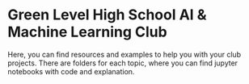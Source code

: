 # Green Level High School AI & Machine Learning Club

Here, you can find resources and examples to help you with your club projects. There are folders for each topic, where you can find jupyter notebooks with code and explanation. 
